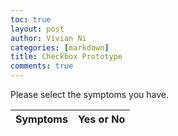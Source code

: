 ```yaml
---
toc: true
layout: post
author: Vivian Ni
categories: [markdown]
title: Checkbox Prototype
comments: true
---
```


<html lang="eng">
<head>
    <meta charset ="UTF-8">
    <meta name="viewport" content="width=device-width, initial-scale=1.0">
    <title>VASE Diagnosis System</title>
</head>
<body>
    <div>
        <p class="title">
            Please select the symptoms you have.
        </p>
            <table>
                <thead>
                    <tr>
                        <th>Symptoms</th>
                        <th>Yes or No</th>
                    </tr>
                    </thead>
                    <tbody id="result">
                    </tbody>
            </table>
    </div>
</body>
</html>

 <script> 
    const resultContainer = document.getElementById("result");
        
        const url = "https://vase.nighthawkcodescrums.gq/api/diagnosis/symptoms";

        const options = {
            method: 'GET', // *GET, POST, PUT, DELETE, etc.
            mode: 'cors', // no-cors, *cors, same-origin
            cache: 'default', // *default, no-cache, reload, force-cache, only-if-cached
            credentials: 'omit', // include, *same-origin, omit
            headers: {
                'Content-Type': 'application/json'
                // 'Content-Type': 'application/x-www-form-urlencoded',
            },
        };
        // prepare fetch PUT options, clones with JS Spread Operator (...)
        const put_options = {...options, method: 'PUT'}; // clones and replaces method

        // fetch the API
        fetch(url, options)
            // response is a RESTful "promise" on any successful fetch
            .then(response => {
                // check for response errors
                if (response.status !== 200) {
                    error('GET API response failure: ' + response.status);
                    return;
                }
                // valid response will have JSON data
                response.json().then(data => {
                    console.log(data);

                        for (const symptom of data){
                            console.log(symptom);
                        
                            const tr = document.createElement("tr");
                        
                            const symptom_ele = document.createElement("td");
                            symptom_ele.innerHTML = symptom.toString();

                            const status = document.createElement("td");
                            var x = document.createElement("INPUT");
                            x.setAttribute("type", "checkbox");
                            x.setAttribute("id", symptom.toString());
                            x.setAttribute("class", "cell-center");

                            x.addEventListener('change', (event) => {
                                if (event.currentTarget.checked) {
                                    alert(this.id + ' checked');
                                } else {
                                    alert(this.id + ' not checked');
                                }
                            })

                            status.appendChild(x);

                        // this builds ALL td's (cells) into tr element
                            tr.appendChild(symptom_ele);
                            tr.appendChild(status);
                            resultContainer.appendChild(tr);
                        }
            
                    })
                })
 </script>
